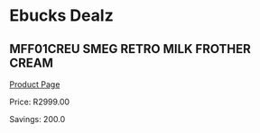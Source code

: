 
# Ebucks Dealz
## MFF01CREU SMEG RETRO MILK FROTHER CREAM
[Product Page](https://www.ebucks.com/web/shop/productSelected.do?prodId=1165756736&catId=1157555110)

Price: R2999.00

Savings: 200.0


	